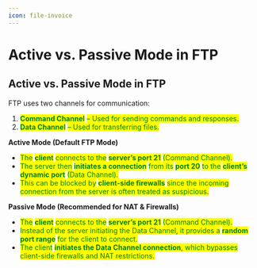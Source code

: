 ```yaml
---
icon: file-invoice
---
```


# Active vs. Passive Mode in FTP

## **Active vs. Passive Mode in FTP**

FTP uses two channels for communication:

1. <mark style="color:green;">**Command Channel**</mark> <mark style="color:green;"></mark><mark style="color:green;">– Used for sending commands and responses.</mark>
2. <mark style="color:green;">**Data Channel**</mark> <mark style="color:green;"></mark><mark style="color:green;">– Used for transferring files.</mark>

**Active Mode (Default FTP Mode)**

* <mark style="color:green;">The</mark> <mark style="color:green;"></mark><mark style="color:green;">**client**</mark> <mark style="color:green;"></mark><mark style="color:green;">connects to the</mark> <mark style="color:green;"></mark><mark style="color:green;">**server’s port 21**</mark> <mark style="color:green;"></mark><mark style="color:green;">(Command Channel).</mark>
* <mark style="color:green;">The server then</mark> <mark style="color:green;"></mark><mark style="color:green;">**initiates a connection**</mark> <mark style="color:green;"></mark><mark style="color:green;">from its</mark> <mark style="color:green;"></mark><mark style="color:green;">**port 20**</mark> <mark style="color:green;"></mark><mark style="color:green;">to the</mark> <mark style="color:green;"></mark><mark style="color:green;">**client’s dynamic port**</mark> <mark style="color:green;"></mark><mark style="color:green;">(Data Channel).</mark>
* <mark style="color:green;">This can be blocked by</mark> <mark style="color:green;"></mark><mark style="color:green;">**client-side firewalls**</mark> <mark style="color:green;"></mark><mark style="color:green;">since the incoming connection from the server is often treated as suspicious.</mark>

**Passive Mode (Recommended for NAT & Firewalls)**

* <mark style="color:green;">The</mark> <mark style="color:green;"></mark><mark style="color:green;">**client**</mark> <mark style="color:green;"></mark><mark style="color:green;">connects to the</mark> <mark style="color:green;"></mark><mark style="color:green;">**server’s port 21**</mark> <mark style="color:green;"></mark><mark style="color:green;">(Command Channel).</mark>
* <mark style="color:green;">Instead of the server initiating the Data Channel, it provides a</mark> <mark style="color:green;"></mark><mark style="color:green;">**random port range**</mark> <mark style="color:green;"></mark><mark style="color:green;">for the client to connect.</mark>
* <mark style="color:green;">The client</mark> <mark style="color:green;"></mark><mark style="color:green;">**initiates the Data Channel connection**</mark><mark style="color:green;">, which bypasses client-side firewalls and NAT restrictions.</mark>

